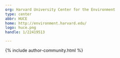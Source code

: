 ```yaml
---
org: Harvard University Center for the Environment
type: center
abbr: HUCE
home: http://environment.harvard.edu/
logo: huce.png
handle: 1/22419513

---
```


{% include author-community.html %}
